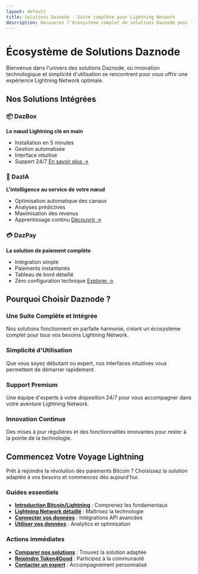 ```yaml
---
layout: default
title: Solutions Daznode - Suite complète pour Lightning Network
description: Découvrez l'écosystème complet de solutions Daznode pour le Lightning Network - DazBox, DazIA et DazPay. Des outils puissants et intuitifs pour tous vos besoins Bitcoin.
---
```


# Écosystème de Solutions Daznode

Bienvenue dans l'univers des solutions Daznode, où innovation technologique et simplicité d'utilisation se rencontrent pour vous offrir une expérience Lightning Network optimale.

## Nos Solutions Intégrées

### 📦 DazBox
**Le nœud Lightning clé en main**
- Installation en 5 minutes
- Gestion automatisée
- Interface intuitive
- Support 24/7
[En savoir plus →](/dazbox/)

### 🤖 DazIA
**L'intelligence au service de votre nœud**
- Optimisation automatique des canaux
- Analyses prédictives
- Maximisation des revenus
- Apprentissage continu
[Découvrir →](/dazia/)

### 💳 DazPay
**La solution de paiement complète**
- Intégration simple
- Paiements instantanés
- Tableau de bord détaillé
- Zéro configuration technique
[Explorer →](/dazpay/)

## Pourquoi Choisir Daznode ?

### Une Suite Complète et Intégrée
Nos solutions fonctionnent en parfaite harmonie, créant un écosystème complet pour tous vos besoins Lightning Network.

### Simplicité d'Utilisation
Que vous soyez débutant ou expert, nos interfaces intuitives vous permettent de démarrer rapidement.

### Support Premium
Une équipe d'experts à votre disposition 24/7 pour vous accompagner dans votre aventure Lightning Network.

### Innovation Continue
Des mises à jour régulières et des fonctionnalités innovantes pour rester à la pointe de la technologie.

## Commencez Votre Voyage Lightning

Prêt à rejoindre la révolution des paiements Bitcoin ? Choisissez la solution adaptée à vos besoins et commencez dès aujourd'hui.

### Guides essentiels
- **[Introduction Bitcoin/Lightning](/getting-started/introduction/)** : Comprenez les fondamentaux
- **[Lightning Network détaillé](/lightning-network/)** : Maîtrisez la technologie
- **[Connecter vos données](/connect-data/)** : Intégrations API avancées
- **[Utiliser vos données](/use-data/)** : Analytics et optimisation

### Actions immédiates
- **[Comparer nos solutions](/solutions/comparison/)** : Trouvez la solution adaptée
- **[Rejoindre Token4Good](/token4good/)** : Participez à la communauté
- **[Contacter un expert](https://dazno.de/contact)** : Accompagnement personnalisé 